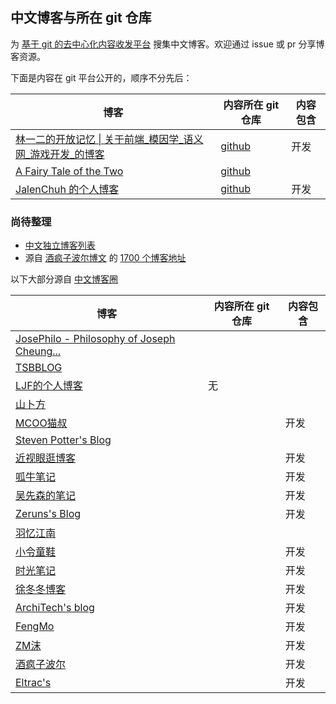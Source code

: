 ## 中文博客与所在 git 仓库

为 [基于 git 的去中心化内容收发平台](https://zhuanlan.zhihu.com/p/346258393) 搜集中文博客。欢迎通过 issue 或 pr 分享博客资源。

下面是内容在 git 平台公开的，顺序不分先后：

| 博客 | 内容所在 git 仓库 | 内容包含
| ------------- | ------------- | ------------- |
| [林一二的开放记忆 \| 关于前端_模因学_语义网_游戏开发_的博客](https://onetwo.ren/) | [github](https://github.com/linonetwo/linonetwo.github.io) | 开发
| [A Fairy Tale of the Two](https://yuukoamamiya.github.io/) | [github](https://github.com/yuukoamamiya/yuukoamamiya.github.io) |
| [JalenChuh 的个人博客](https://blog.jalenchuh.cn/) | [github](https://github.com/jalenchuh/blog) | 开发


### 尚待整理

- [中文独立博客列表](https://github.com/timqian/chinese-independent-blogs)
- 源自 [酒疯子波尔博文](https://blog.jfz.xyz/post-203.html) 的 [1700 个博客地址](1700博客地址.txt)

以下大部分源自 [中文博客圈](https://blog.huhexian.com/)

| 博客 | 内容所在 git 仓库 | 内容包含
| ------------- | ------------- | ------------- |
| [JosePhilo - Philosophy of Joseph Cheung...](https://josephilo.com/)
| [TSBBLOG](https://tsb2blog.com/)
| [LJF的个人博客](https://ljf.com/) | 无 |
| [山卜方](https://novcu.com/)
| [MCOO猫叔](https://mcoo.cc/) | | 开发
| [Steven Potter's Blog](http://stevenpotter.cn/)
| [近视眼逛博客](https://ditou.org/) || 开发
| [呱牛笔记](https://it3q.com/) || 开发
| [吴先森的笔记](https://www.wunote.cn/) || 开发
| [Zeruns's Blog](https://blog.zeruns.tech/) | | 开发
| [羽忆江南](https://yyjn.org/)
| [小令童鞋](https://www.zeekling.cn/) || 开发
| [时光笔记](https://www.ttext.cn/) || 开发
| [徐冬冬博客](http://www.kobegigi.com/) || 开发
| [ArchiTech's blog](https://arch1tech.com/) || 开发
| [FengMo](https://mo66.cn/) || 开发
| [ZM沫](https://zmmio.com/) || 开发
| [酒疯子波尔](https://blog.jfz.xyz/) || 开发
| [Eltrac's](https://blog.guhub.cn/) || 开发

